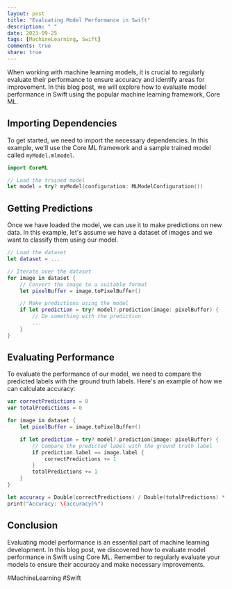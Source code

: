 ```yaml
---
layout: post
title: "Evaluating Model Performance in Swift"
description: " "
date: 2023-09-25
tags: [MachineLearning, Swift]
comments: true
share: true
---
```


When working with machine learning models, it is crucial to regularly evaluate their performance to ensure accuracy and identify areas for improvement. In this blog post, we will explore how to evaluate model performance in Swift using the popular machine learning framework, Core ML.

## Importing Dependencies
To get started, we need to import the necessary dependencies. In this example, we'll use the Core ML framework and a sample trained model called `myModel.mlmodel`.

```swift
import CoreML

// Load the trained model
let model = try? myModel(configuration: MLModelConfiguration())
```

## Getting Predictions
Once we have loaded the model, we can use it to make predictions on new data. In this example, let's assume we have a dataset of images and we want to classify them using our model.

```swift
// Load the dataset
let dataset = ...

// Iterate over the dataset
for image in dataset {
    // Convert the image to a suitable format
    let pixelBuffer = image.toPixelBuffer()

    // Make predictions using the model
    if let prediction = try? model?.prediction(image: pixelBuffer) {
        // Do something with the prediction
        ...
    }
}
```

## Evaluating Performance
To evaluate the performance of our model, we need to compare the predicted labels with the ground truth labels. Here's an example of how we can calculate accuracy:

```swift
var correctPredictions = 0
var totalPredictions = 0

for image in dataset {
    let pixelBuffer = image.toPixelBuffer()

    if let prediction = try? model?.prediction(image: pixelBuffer) {
        // Compare the predicted label with the ground truth label
        if prediction.label == image.label {
            correctPredictions += 1
        }
        totalPredictions += 1
    }
}

let accuracy = Double(correctPredictions) / Double(totalPredictions) * 100
print("Accuracy: \(accuracy)%")
```

## Conclusion
Evaluating model performance is an essential part of machine learning development. In this blog post, we discovered how to evaluate model performance in Swift using Core ML. Remember to regularly evaluate your models to ensure their accuracy and make necessary improvements.

#MachineLearning #Swift